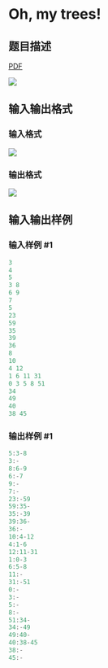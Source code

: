 # Oh, my trees!

## 题目描述

[problemUrl]: https://uva.onlinejudge.org/index.php?option=com_onlinejudge&Itemid=8&category=279&page=show_problem&problem=3889

[PDF](https://uva.onlinejudge.org/external/124/p12458.pdf)

![](https://cdn.luogu.com.cn/upload/vjudge_pic/UVA12458/93a4678f8115c503e815e589514ce3a968ac8881.png)

## 输入输出格式

### 输入格式

![](https://cdn.luogu.com.cn/upload/vjudge_pic/UVA12458/cf7556d11e59799d9ee53efd9be501cdd5359261.png)

### 输出格式

![](https://cdn.luogu.com.cn/upload/vjudge_pic/UVA12458/79fcdb02711b3a44c2a8ad6f8703b841b2778de2.png)

## 输入输出样例

### 输入样例 #1

```cpp
3
4
5
3 8
6 9
7
5
23
59
35
39
36
8
10
4 12
1 6 11 31
0 3 5 8 51
34
49
40
38 45
```


### 输出样例 #1

```cpp
5:3-8
3:-
8:6-9
6:-7
9:-
7:-
23:-59
59:35-
35:-39
39:36-
36:-
10:4-12
4:1-6
12:11-31
1:0-3
6:5-8
11:-
31:-51
0:-
3:-
5:-
8:-
51:34-
34:-49
49:40-
40:38-45
38:-
45:-
```


